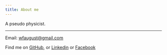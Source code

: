 ```yaml
---
title: About me
---
```


A pseudo physicist.

****

Email: <u>wfaugust@gmail.com</u>

Find me on [GitHub](https://github.com/wfaugust), or [Linkedin](https://www.linkedin.com/in/fang-audrey-wang/) or [Facebook](https://www.facebook.com/profile.php?id=100005392728939)

